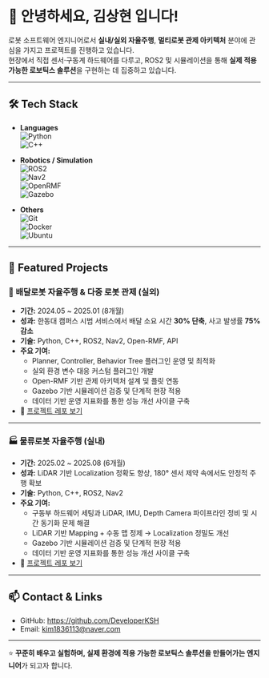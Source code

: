 # 👋 안녕하세요, **김상현** 입니다!

로봇 소프트웨어 엔지니어로서 **실내/실외 자율주행**, **멀티로봇 관제 아키텍처** 분야에 관심을 가지고 프로젝트를 진행하고 있습니다.  
현장에서 직접 센서·구동계 하드웨어를 다루고, ROS2 및 시뮬레이션을 통해 **실제 적용 가능한 로보틱스 솔루션**을 구현하는 데 집중하고 있습니다.  

---

## 🛠 Tech Stack

- **Languages**  
  ![Python](https://img.shields.io/badge/Python-3776AB?style=flat&logo=python&logoColor=white)  
  ![C++](https://img.shields.io/badge/C++-00599C?style=flat&logo=c%2B%2B&logoColor=white)

- **Robotics / Simulation**  
  ![ROS2](https://img.shields.io/badge/ROS2-Foxglove?style=flat&logo=ros&logoColor=white)  
  ![Nav2](https://img.shields.io/badge/Nav2-00BFFF?style=flat)  
  ![OpenRMF](https://img.shields.io/badge/Open--RMF-22314E?style=flat)  
  ![Gazebo](https://img.shields.io/badge/Gazebo-orange?style=flat)

- **Others**  
  ![Git](https://img.shields.io/badge/Git-F05032?style=flat&logo=git&logoColor=white)  
  ![Docker](https://img.shields.io/badge/Docker-2496ED?style=flat&logo=docker&logoColor=white)  
  ![Ubuntu](https://img.shields.io/badge/Ubuntu-E95420?style=flat&logo=ubuntu&logoColor=white)  

---

## 📌 Featured Projects

### 🚚 배달로봇 자율주행 & 다중 로봇 관제 (실외)
- **기간:** 2024.05 ~ 2025.01 (8개월)  
- **성과:** 한동대 캠퍼스 시범 서비스에서 배달 소요 시간 **30% 단축**, 사고 발생률 **75% 감소**  
- **기술:** Python, C++, ROS2, Nav2, Open-RMF, API  
- **주요 기여:**  
  - Planner, Controller, Behavior Tree 플러그인 운영 및 최적화  
  - 실외 환경 변수 대응 커스텀 플러그인 개발  
  - Open-RMF 기반 관제 아키텍처 설계 및 플릿 연동
  - Gazebo 기반 시뮬레이션 검증 및 단계적 현장 적용
  - 데이터 기반 운영 지표화를 통한 성능 개선 사이클 구축
- 🔗 [프로젝트 레포 보기](https://github.com/username/Outdoor-Delivery-Robot)

---

### 🏭 물류로봇 자율주행 (실내)
- **기간:** 2025.02 ~ 2025.08 (6개월)  
- **성과:** LiDAR 기반 Localization 정확도 향상, 180° 센서 제약 속에서도 안정적 주행 확보  
- **기술:** Python, C++, ROS2, Nav2  
- **주요 기여:**  
  - 구동부 하드웨어 세팅과 LiDAR, IMU, Depth Camera 파이프라인 정비 및 시간 동기화 문제 해결
  - LiDAR 기반 Mapping + 수동 맵 정제 → Localization 정밀도 개선  
  - Gazebo 기반 시뮬레이션 검증 및 단계적 현장 적용
  - 데이터 기반 운영 지표화를 통한 성능 개선 사이클 구축
- 🔗 [프로젝트 레포 보기](https://github.com/username/Indoor-Logistics-Robot)

---

## 📫 Contact & Links

- GitHub: https://github.com/DeveloperKSH
- Email: kim1836113@naver.com

---

⭐️ **꾸준히 배우고 실험하며, 실제 환경에 적용 가능한 로보틱스 솔루션을 만들어가는 엔지니어**가 되고자 합니다.
